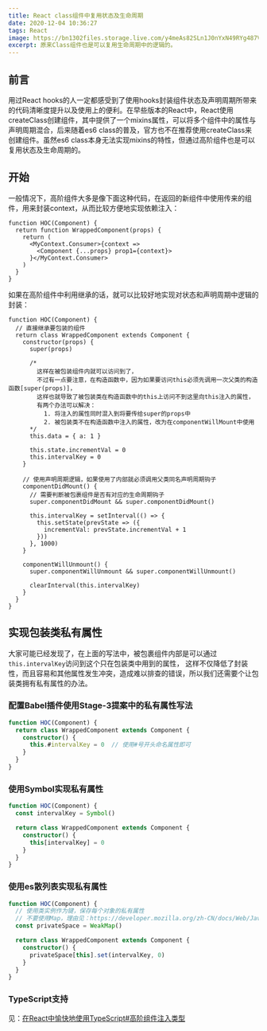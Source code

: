 ```yaml
---
title: React class组件中复用状态及生命周期
date: 2020-12-04 10:36:27
tags: React
image: https://bn1302files.storage.live.com/y4meAs82SLn1J0nYxN49RYg487VNNRI6IfTj6yQYbgFXjQy0l0epUKismPOGEowPPfc5UtrlHcDsxq5bfDQDBm5OM_O2RmjuK0efTsmfEtxGMAzAJ0UJHDXm6uUg-rGK8c1auhHND4MUgJjvm9QjSDvlgAfXd-yASat-xT6_DdI4vQJjc9bJdFK9oD9rfqpw81U?width=1024&height=724&cropmode=none
excerpt: 原来Class组件也是可以复用生命周期中的逻辑的。
---
```


## 前言

用过React hooks的人一定都感受到了使用hooks封装组件状态及声明周期所带来的代码清晰度提升以及使用上的便利。在早些版本的React中，React使用createClass创建组件，其中提供了一个mixins属性，可以将多个组件中的属性与声明周期混合，后来随着es6 class的普及，官方也不在推荐使用createClass来创建组件。虽然es6 class本身无法实现mixins的特性，但通过高阶组件也是可以复用状态及生命周期的。

## 开始

一般情况下，高阶组件大多是像下面这种代码，在返回的新组件中使用传来的组件，用来封装context，从而比较方便地实现依赖注入：

``` tsx
function HOC(Component) {
  return function WrappedComponent(props) {
    return (
      <MyContext.Consumer>{context =>
        <Component {...props} prop1={context}>
      }</MyContext.Consumer>
    )
  }
}
```

如果在高阶组件中利用继承的话，就可以比较好地实现对状态和声明周期中逻辑的封装：

``` tsx
function HOC(Component) {
  // 直接继承要包装的组件
  return class WrappedComponent extends Component {
    constructor(props) {
      super(props)

      /*
        这样在被包装组件内就可以访问到了，
        不过有一点要注意，在构造函数中，因为如果要访问this必须先调用一次父类的构造函数[super(props)]，
        这样也就导致了被包装类在构造函数中的this上访问不到这里向this注入的属性，
        有两个办法可以解决：
          1. 将注入的属性同时混入到将要传给super的props中
          2. 被包装类不在构造函数中注入的属性，改为在componentWillMount中使用
      */
      this.data = { a: 1 }

      this.state.incrementVal = 0
      this.intervalKey = 0
    }

    // 使用声明周期逻辑，如果使用了内部就必须调用父类同名声明周期钩子
    componentDidMount() {
      // 需要判断被包裹组件是否有对应的生命周期钩子
      super.componentDidMount && super.componentDidMount()

      this.intervalKey = setInterval(() => {
        this.setState(prevState => ({
          incrementVal: prevState.incrementVal + 1
        }))
      }, 1000)
    }

    componentWillUnmount() {
      super.componentWillUnmount && super.componentWillUnmount()

      clearInterval(this.intervalKey)
    }
  }
}
```

## 实现包装类私有属性

大家可能已经发现了，在上面的写法中，被包裹组件内部是可以通过`this.intervalKey`访问到这个只在包装类中用到的属性，
这样不仅降低了封装性，而且容易和其他属性发生冲突，造成难以排查的错误，所以我们还需要个让包装类拥有私有属性的办法。

### 配置Babel插件使用Stage-3提案中的私有属性写法

``` ts
function HOC(Component) {
  return class WrappedComponent extends Component {
    constructor() {
      this.#intervalKey = 0  // 使用#号开头命名属性即可
    }
  }
}
```

### 使用Symbol实现私有属性

```ts
function HOC(Component) {
  const intervalKey = Symbol()

  return class WrappedComponent extends Component {
    constructor() {
      this[intervalKey] = 0
    }  
  }
}
```

### 使用es散列表实现私有属性

``` ts
function HOC(Component) {
  // 使用类实例作为键，保存每个对象的私有属性
  // 不要使用Map，理由见：https://developer.mozilla.org/zh-CN/docs/Web/JavaScript/Reference/Global_Objects/WeakMap#Why_WeakMap
  const privateSpace = WeakMap()

  return class WrappedComponent extends Component {
    constructor() {
      privateSpace[this].set(intervalKey, 0)
    }
  }
}
```

### TypeScript支持

见：[在React中愉快地使用TypeScript#高阶组件注入类型](/2020/12/04/React/在React中愉快地使用TypeScript#高阶组件注入类型)